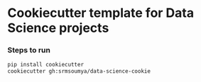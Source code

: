 # Cookiecutter template for Data Science projects

### Steps to run
```bash
pip install cookiecutter
cookiecutter gh:srmsoumya/data-science-cookie
```
